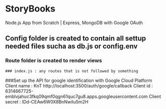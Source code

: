 # StoryBooks
Node.js App from Scratch  | Express, MongoDB with Google OAuth

## Config folder is created to contain all settup needed files sucha as db.js or config.env
### Route folder is created to render views
    ### index.js : any routes that is not followed by something 

###Set up the API for google identification with Google Cloud Platform
Client name : KnT
http://localhost:3500/auth/google/callback
Client id : 6314667725-emblvjahuc3fkq09qmf0qgn61quc7gu8.apps.googleusercontent.com
Client secret : IDd-CEAw6W0X8BnNwiIu5m2H


